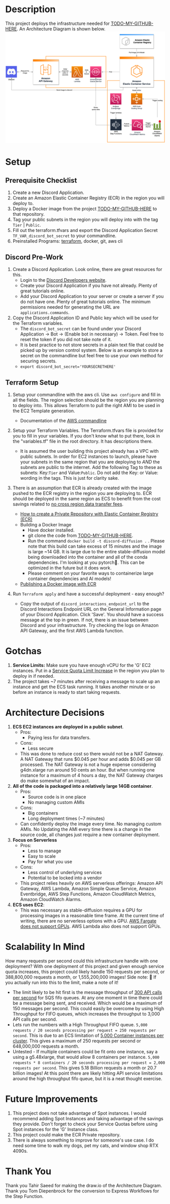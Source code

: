 # Description
This project deploys the infrastructure needed for [TODO-MY-GITHUB-HERE](). An Architecture Diagram is shown below.
![Infrastructure Diagram](/files/discord-diffusion-pic.png)

# Setup
## Prerequisite Checklist
1. Create a new Discord Application.
2. Create an Amazon Elastic Container Registry (ECR) in the region you will deploy to.
3. Deploy a Docker image from the project [TODO-MY-GITHUB-HERE]() to that repository.
4. Tag your public subnets in the region you will deploy into with the tag ```Tier``` | ```Public```.
5. Fill out the terraform.tfvars and export the Discord Application Secret ```TF_VAR_discord_bot_secret``` to your commandline.
6. Preinstalled Programs: [terraform](https://learn.hashicorp.com/tutorials/terraform/install-cli), docker, git, aws cli

## Discord Pre-Work
1. Create a Discord Application. Look online, there are great resources for this. 
    * Login to the [Discord Developers website](https://discord.com/developers/applications).
    * Create your Discord Application if you have not already. Plenty of great tutorials online.
    * Add your Discord Application to your server or create a server if you do not have one. Plenty of great tutorials online. The minimum permissions needed for generating the URL are ```applications.commands```.
2. Copy the Discord Application ID and Public key which will be used for the Terraform variables. 
    * The ```discord_bot_secret``` can be found under your Discord Application -> Bot -> (Enable bot in necessary) -> Token. Feel free to reset the token if you did not take note of it.
    * It is best practice to not store secrets in a plain text file that could be picked up by version control system. Below is an example to store a secret on the commandline but feel free to use your own method for securing secrets. 
    * ```export discord_bot_secret='YOURSECRETHERE'```

## Terraform Setup
1. Setup your commandline with the aws cli. Use ```aws configure``` and fill in all the fields. The region selection should be the region you are planning to deploy into. This allows Terraform to pull the right AMI to be used in the EC2 Template generation. 
    * Documentation of the [AWS commandline](https://docs.aws.amazon.com/cli/latest/userguide/cli-chap-configure.html) 
2. Setup your Terraform Variables. The Terraform.tfvars file is provided for you to fill in your variables. If you don't know what to put there, look in the "variables.tf" file in the root directory. It has descriptions there. 
    * It is assumed the user building this project already has a VPC with public subnets. In order for EC2 instances to launch, please have your subnets in the same region that you are deploying to *AND* the subnets are public to the internet. Add the following Tag to these as subnets: Key:```Tier``` and Value:```Public```. Do not add the Key: or Value: wording in the tags. This is just for clarity sake.
3. There is an assumption that ECR is already created with the image pushed to the ECR registry in the region you are deploying to. ECR should be deployed in the same region as ECS to benefit from the cost savings related to [no cross region data transfer fees](https://aws.amazon.com/blogs/containers/understanding-data-transfer-costs-for-aws-container-services/).
    * [How to create a Private Repository with Elastic Container Registry (ECR)](https://docs.aws.amazon.com/AmazonECR/latest/userguide/repository-create.html)
    * Building a Docker Image
        * Have docker installed.
        * git clone the code from [TODO-MY-GITHUB-HERE]().
        * Run the command ```docker build -t discord-diffusion .``` . Please note that this build can take excess of 15 minutes and the image is large ~14 GB. It is large due to the entire stable-diffusion model being downloaded into the container and all of the conda dependencies. I'm looking at you pytorch🤨. This can be optimized in the future but it does work.
        * Please comment on your favorite ways to containerize large container dependencies and AI models!
    * [Publishing a Docker image with ECR](https://docs.aws.amazon.com/AmazonECR/latest/userguide/docker-push-ecr-image.html)

4. Run ```Terraform apply``` and have a successful deployment - easy enough? 
    * Copy the output of ```discord_interactions_endpoint_url``` to the Discord Interactions Endpoint URL on the General Information page of your Discord Application. Click 'Save'. You should have a success message at the top in green. If not, there is an issue between Discord and your infrastructure. Try checking the logs on Amazon API Gateway, and the first AWS Lambda function.

# Gotchas
1. **Service Limits:** Make sure you have enough vCPU for the 'G' EC2 instances. Put in a [Service Quota Limit Increase](https://console.aws.amazon.com/servicequotas/home) in the region you plan to deploy in if needed.
2. The project takes ~7 minutes after receiving a message to scale up an instance and get the ECS task running. It takes another minute or so before an instance is ready to start taking requests.

# Architecture Decisions
1. **ECS EC2 instances are deployed in a public subnet**. 
    * Pros: 
        * Paying less for data transfers.
    * Cons: 
        * Less secure
    * This was done to reduce cost so there would not be a NAT Gateway. A NAT Gateway that runs $0.045 per hour and adds $0.045 per GB processed. The NAT Gateway is not a huge expense considering g4dn.xlarge run around 50 cents an hour. But when running one instance for a maximum of 4 hours a day, the NAT Gateway charges do make somewhat of an impact.
2. **All of the code is packaged into a relatively large 14GB container**. 
    * Pros: 
        * Source code is in one place
        * No managing custom AMIs
    * Cons: 
        * Big containers
        * Long deployment times (~7 minutes)
    * Can confidently deploy the image every time. No managing custom AMIs. No Updating the AMI every time there is a change in the source code, all changes just require a new container deployment.
3. **Focus on Serverless**
    * Pros: 
        * Less to manage
        * Easy to scale
        * Pay for what you use
    * Cons:
        * Less control of underlying services
        * Potential to be locked into a vendor
    * This project relies heavily on AWS serverless offerings: Amazon API Gateway, AWS Lambda, Amazon Simple Queue Service, Amazon Eventbridge, AWS Step Functions, Amazon CloudWatch Metrics, Amazon CloudWatch Alarms.
4. **ECS uses EC2**:
    * This was necessary as stable-diffusion requires a GPU for processing images in a reasonable time frame. At the current time of writing, there are no serverless options with a GPU. [AWS Fargate does not support GPUs](https://github.com/aws/containers-roadmap/issues/88). AWS Lambda also does not support GPUs.

# Scalability In Mind
How many requests per second could this infrastructure handle with one deployment? With one deployment of this project and given enough service quota increases, this project could likely handle 150 requests per second, or 388,800,000 requests a month, or 1,555,200,000 images! Side note: :hammer: If you actually run into this to the limit, make a note of it!
* The limit likely to be hit first is the message throughput of [300 API calls per second](https://docs.aws.amazon.com/AWSSimpleQueueService/latest/SQSDeveloperGuide/quotas-messages.html) for SQS fifo queues. At any one moment in time there could be a message being sent, and received. Which would be a maximum of 150 messages per second. This could easily be overcome by using High Throughput for FIFO queues, which increases the throughput to 3,000 API calls per second.
* Lets run the numbers with a High Throughput FIFO queue. ```5,000 requests / 20 seconds processing per request = 250 requests per second```. This is due to an ECS limitation of [5,000 Container instances per cluster](https://docs.aws.amazon.com/AmazonECS/latest/developerguide/service-quotas.html). This gives a maximum of 250 requests per second or 648,000,000 requests a month.
* Untested - If multiple containers could be fit onto one instance, say a using a g5.48xlarge, that would allow 8 containers per instance. ```5,000 requests * 8 containers / 20 seconds processing per request = 2,000 requests per second```. This gives 5.18 Billion requests a month or 20.7 billion  images! At this point there are likely hitting API service limitations around the high throughput fifo queue, but it is a neat thought exercise.

# Future Improvements
1. This project does not take advantage of Spot instances. I would recommend adding Spot Instances and taking advantage of the savings they provide. Don't forget to check your Service Quotas before using Spot instances for the 'G' Instance class.
2. This project could make the ECR Private repository.
3. There is always something to improve for someone's use case. I do need some time to walk my dogs, pet my cats, and window shop RTX 4090s.

# Thank You
Thank you Tahir Saeed for making the draw.io of the Architecture Diagram. 
Thank you Tom Diepenbrock for the conversion to Express Workflows for the Step Function.